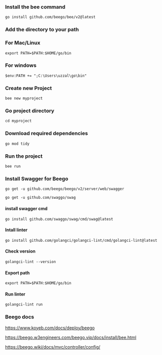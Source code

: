 ### Install the bee command 


```
go install github.com/beego/bee/v2@latest

```

### Add the directory to your path 
### For Mac/Linux

```
export PATH=$PATH:$HOME/go/bin

```
### For windows
```
$env:PATH += ";C:\Users\uzzal\go\bin"

```

### Create new Project

```
bee new myproject 

```
### Go project directory

```
cd myproject

```
### Download required dependencies
```
go mod tidy

```

### Run the project

```
bee run
```

### Install Swagger for Beego 

```
go get -u github.com/beego/beego/v2/server/web/swagger
```

```
go get -u github.com/swaggo/swag
```

#### install swagger cmd

```
go install github.com/swaggo/swag/cmd/swag@latest
```

#### Intall linter 

```
go install github.com/golangci/golangci-lint/cmd/golangci-lint@latest

```

#### Check version
```
golangci-lint --version
```

#### Export path 
```
export PATH=$PATH:$HOME/go/bin
```

#### Run linter

```
golangci-lint run
```

### Beego docs 



https://www.koyeb.com/docs/deploy/beego

https://beego.w3engineers.com/beego.vip/docs/install/bee.html

https://beego.wiki/docs/mvc/controller/config/

